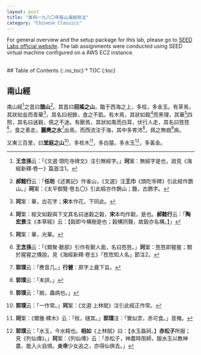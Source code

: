 ```yaml
---
layout: post
title: "袁珂一九八〇年版山海經校注"
category: "Chinese Classics"
---
```


For general overview and the setup package for this lab, please go to [SEED Labs official website](https://seedsecuritylabs.org). The lab assignments were conducted using SEED virtual machine configured on a AWS EC2 instance.

<!-- excerpt-end -->

<br />
## Table of Contents
{:.no_toc}
* TOC 
{:toc}
<br />

## 南山經

南山經[^1]之首曰**䧿山**[^2]。其首曰**招搖之山**，臨于西海之上，多桂，多金玉。有草焉，其狀如韭而青華[^3]，其名曰祝餘，食之不飢。有木焉，其狀如穀[^4]而黑理，其華[^5]四照，其名曰迷穀，佩之不迷。有獸焉，其狀如禺而白耳，伏行人走，其名曰狌狌[^6]，食之善走。**麗麂之水**[^7]出焉，而西流注于海，其中多育沛[^8]，佩之無瘕[^9]疾。

[^1]: **王念孫**云：「《文選·頭陀寺碑文》注引無經字。」**珂**案：無經字是也，說見《海經新釋·卷一》篇首注1。

[^2]: **郝懿行**云：「**任昉**《述異記》作雀山，《文選》注**王巾**《頭陀寺碑》引此經作鵲山。」**珂**案：《太平御覽·卷五〇》引此經亦作鵲山；䧿，古鵲字。

[^3]: **珂**案：華，古花字；**宋**本作花，下同此。

[^4]: **珂**案：經文如穀與下文其名曰迷穀之穀，**宋**本均作榖，是也。**郝懿行**云：「**陶宏景**注《本草經》云：【榖即今構樹是也；榖構同聲，故榖亦名構。】」

[^5]: **珂**案：華，光華。

[^6]: **王念孫**云：「《類聚·獸部》引作有獸人面，名曰狌狌。」**珂**案：狌狌即猩猩；關於猩猩之傳說，見《海經新釋·卷五》「狌狌知人名」節注2。

[^7]: **郭璞**云：「麂音几。」**行健**：原字上鹿下旨。

[^8]: **郭璞**云：「未詳。」

[^9]: **郭璞**云：「瘕，蟲病也。」

又東三百里，曰**堂庭之山**[^10]，多棪木[^11]，多白猿，多水玉[^12]，多黃金。

[^10]: **郭璞**云：「一作常。」**珂**案：《文選·上林賦》注引此經正作常。

[^11]: **珂**案：《爾雅·釋木》云：「棪，㯈其。」**郭璞**注：「實似柰，赤可食。」音掩。

[^12]: **郭璞**云：「水玉，今水精也。**相如**《上林賦》曰：【水玉磊砢。】**赤松子**所服；見《列仙傳》。」**珂**案：《列仙傳》云：「赤松子，神農時雨師，服水玉以教神農，能入火自燒。**炎帝**少女追之，亦得仙俱去。」